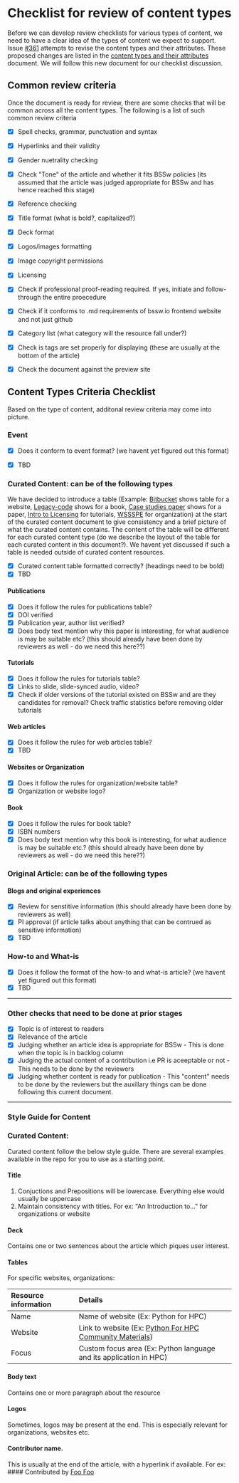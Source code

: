 # Checklist for review of content types

Before we can develop review checklists for various types of content, we need to have a clear idea of the types of content we expect to support.  Issue [#361](https://github.com/betterscientificsoftware/betterscientificsoftware.github.io/issues/361) attempts to revise the content types and their attributes. These proposed changes are listed in the [content types and their attributes](https://github.com/betterscientificsoftware/betterscientificsoftware.github.io/blob/markcmiller86-content-types-doc/Site/ContentTypes.md) document. We will follow this new document for our checklist discussion.

## Common review criteria
Once the document is ready for review, there are some checks that will be common across all the content types. The following is a list of such common review criteria
- [x] Spell checks, grammar, punctuation and syntax
- [x] Hyperlinks and their validity
- [x] Gender nuetrality checking
- [x] Check "Tone" of the article and whether it fits BSSw policies (its assumed that the article was judged appropriate for BSSw and has hence reached this stage)
- [x] Reference checking
- [x] Title format (what is bold?, capitalized?)
- [x] Deck format
- [x] Logos/images formatting
- [x] Image copyright permissions
- [x] Licensing
- [x] Check if professional proof-reading required. If yes, initiate and follow-through the entire proecedure
- [x] Check if it conforms to .md requirements of bssw.io frontend website and not just github
- [x] Category list (what category will the resource fall under?)
- [x] Check is tags are set properly for displaying (these are usually at the bottom of the article)
- [x] Check the document against the preview site


## Content Types Criteria Checklist
Based on the type of content, additonal review criteria may come into picture.

### Event
- [x] Does it conform to event format?  (we havent yet figured out this format)
- [x] TBD


### Curated Content: can be of the following types
We have decided to introduce a table (Example: [Bitbucket](https://bssw.io/items/an-introduction-to-bitbucket/) shows table for a website, [Legacy-code](https://bssw.io/items/working-effectively-with-legacy-code/) shows for a book, [Case studies paper](https://bssw.io/items/software-development-practices-in-academia-a-case-study-comparison/) shows for a paper, [Intro to Licensing](https://bssw.io/items/an-introduction-to-software-licensing/) for tutorials, [WSSSPE](https://bssw.io/items/an-introduction-to-the-wssspe-organization/) for organization) at the start of the curated content document to give consistency and a brief picture of what the curated content contains. The content of the table will be different for each curated content type (do we describe the layout of the table for each curated content in this document?). We havent yet discussed if such a table is needed outside of curated content resources.

- [x] Curated content table formatted correctly? (headings need to be bold)
- [x] TBD

#### Publications
- [x] Does it follow the rules for publications table?
- [x] DOI verified
- [x] Publication year, author list verified?
- [x] Does body text mention why this paper is interesting, for what audience is may be suitable etc? (this should already have been done by reviewers as well - do we need this here??)

#### Tutorials
- [x] Does it follow the rules for tutorials table?
- [x] Links to slide, slide-synced audio, video?
- [x] Check if older versions of the tutorial existed on BSSw and are they candidates for removal? Check traffic statistics before removing older tutorials

#### Web articles
- [x] Does it follow the rules for web articles table?
- [x] TBD

#### Websites or Organization
- [x] Does it follow the rules for organization/website table?
- [x] Organization or website logo?

#### Book
- [x] Does it follow the rules for book table?
- [x] ISBN numbers
- [x] Does body text mention why this book is interesting, for what audience is may be suitable etc.? (this should already have been done by reviewers as well - do we need this here??)

### Original Article: can be of the following types

#### Blogs and original experiences
- [x] Review for senstitive information (this should already have been done by reviewers as well)
- [x] PI approval (if article talks about anything that can be contrued as sensitive information)
- [x] TBD

### How-to and What-is
- [x] Does it follow the format of the how-to and what-is article? (we havent yet figured out this format)
- [x] TBD

----------
### Other checks that need to be done at prior stages
 - [x] Topic is of interest to readers
 - [x] Relevance of the article
 - [x] Judging whether an article idea is appropriate for BSSw - This is done when the topic is in backlog column
 - [x] Judging the actual content of a contribution i.e PR is aceeptable or not - This needs to be done by the reviewers
 - [x] Judging whether content is ready for publication - This "content" needs to be done by the reviewers but the auxillary things can be done following this current document.
 
 ----------
### Style Guide for Content
### Curated Content:
Curated content follow the below style guide. There are several examples available in the repo for you to use as a starting point.

#### Title
1. Conjuctions and Prepositions will be lowercase. Everything else would usually be uppercase
2. Maintain consistency with titles. For ex: "An Introduction to..." for organizations or website


#### Deck
Contains one or two sentences about the article which piques user interest.


#### Tables
For specific websites, organizations: 

Resource information | Details 
:--- | :--- 
Name  | Name of website (Ex: Python for HPC)
Website  | Link to website (Ex: [Python For HPC Community Materials](https://betterscientificsoftware.github.io/python-for-hpc/))
Focus | Custom focus area (Ex: Python language and its application in HPC)

#### Body text
Contains one or more paragraph about the resource

#### Logos
Sometimes, logos may be present at the end. This is especially relevant for organizations, websites etc.

#### Contributor name.
This is usually at the end of the article, with a hyperlink if available. For ex: #### Contributed by [Foo Foo](http://github.com/Foo "Foo Foo")

  
